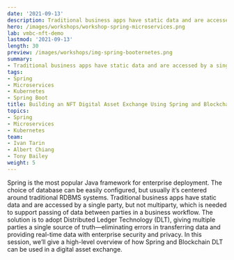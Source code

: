 ```yaml
---
date: '2021-09-13'
description: Traditional business apps have static data and are accessed by a single party, but not multiparty, which is needed to support passing of data between parties in a business workflow. The solution is to adopt Distributed Ledger Technology (DLT), giving multiple parties a single source of truth—eliminating errors in transferring data and providing real-time data with enterprise security and privacy.
hero: /images/workshops/workshop-spring-microservices.png
lab: vmbc-nft-demo
lastmod: '2021-09-13'
length: 30
preview: /images/workshops/img-spring-booternetes.png
summary:
- Traditional business apps have static data and are accessed by a single party, but not multiparty, which is needed to support passing of data between parties in a business workflow. The solution is to adopt Distributed Ledger Technology (DLT), giving multiple parties a single source of truth—eliminating errors in transferring data and providing real-time data with enterprise security and privacy.
tags:
- Spring
- Microservices
- Kubernetes
- Spring Boot
title: Building an NFT Digital Asset Exchange Using Spring and Blockchain
topics:
- Spring
- Microservices
- Kubernetes
team:
- Ivan Tarin
- Albert Chiang
- Tony Bailey
weight: 5
---
```


Spring is the most popular Java framework for enterprise deployment. The choice of database can be easily configured, but usually it’s centered around traditional RDBMS systems. Traditional business apps have static data and are accessed by a single party, but not multiparty, which is needed to support passing of data between parties in a business workflow. The solution is to adopt Distributed Ledger Technology (DLT), giving multiple parties a single source of truth—eliminating errors in transferring data and providing real-time data with enterprise security and privacy. In this session, we’ll give a high-level overview of how Spring and Blockchain DLT can be used in a digital asset exchange.